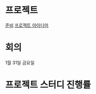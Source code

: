 # 프로젝트
[준비](https://github.com/nadongjun/SW_STUDY/projects/1)
[프로젝트 아이디어](https://github.com/nadongjun/SW_STUDY/projects/2)

# 회의 
1월 31일 금요일

# 프로젝트 스터디 진행률


